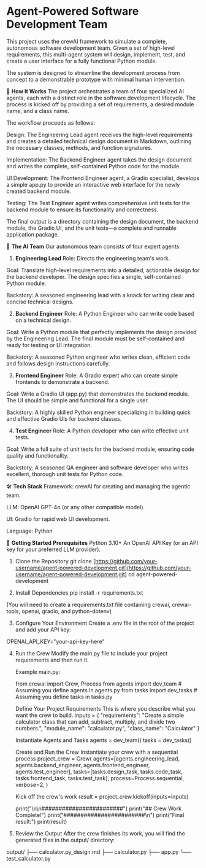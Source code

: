 # Agent-Powered Software Development Team
This project uses the crewAI framework to simulate a complete, autonomous software development team. Given a set of high-level requirements, this multi-agent system will design, implement, test, and create a user interface for a fully functional Python module.

The system is designed to streamline the development process from concept to a demonstrable prototype with minimal human intervention.

🚀 **How It Works**
The project orchestrates a team of four specialized AI agents, each with a distinct role in the software development lifecycle. The process is kicked off by providing a set of requirements, a desired module name, and a class name.

The workflow proceeds as follows:

Design: The Engineering Lead agent receives the high-level requirements and creates a detailed technical design document in Markdown, outlining the necessary classes, methods, and function signatures.

Implementation: The Backend Engineer agent takes the design document and writes the complete, self-contained Python code for the module.

UI Development: The Frontend Engineer agent, a Gradio specialist, develops a simple app.py to provide an interactive web interface for the newly created backend module.

Testing: The Test Engineer agent writes comprehensive unit tests for the backend module to ensure its functionality and correctness.

The final output is a directory containing the design document, the backend module, the Gradio UI, and the unit tests—a complete and runnable application package.

🤖 **The AI Team**
Our autonomous team consists of four expert agents:

1. **Engineering Lead**
Role: Directs the engineering team's work.

Goal: Translate high-level requirements into a detailed, actionable design for the backend developer. The design specifies a single, self-contained Python module.

Backstory: A seasoned engineering lead with a knack for writing clear and concise technical designs.

2. **Backend Engineer**
Role: A Python Engineer who can write code based on a technical design.

Goal: Write a Python module that perfectly implements the design provided by the Engineering Lead. The final module must be self-contained and ready for testing or UI integration.

Backstory: A seasoned Python engineer who writes clean, efficient code and follows design instructions carefully.

3. **Frontend Engineer**
Role: A Gradio expert who can create simple frontends to demonstrate a backend.

Goal: Write a Gradio UI (app.py) that demonstrates the backend module. The UI should be simple and functional for a single user.

Backstory: A highly skilled Python engineer specializing in building quick and effective Gradio UIs for backend classes.

4. **Test Engineer**
Role: A Python developer who can write effective unit tests.

Goal: Write a full suite of unit tests for the backend module, ensuring code quality and functionality.

Backstory: A seasoned QA engineer and software developer who writes excellent, thorough unit tests for Python code.

🛠️ **Tech Stack**
Framework: crewAI for creating and managing the agentic team.

LLM: OpenAI GPT-4o (or any other compatible model).

UI: Gradio for rapid web UI development.

Language: Python

🏁 **Getting Started**
**Prerequisites**
Python 3.10+
An OpenAI API Key (or an API key for your preferred LLM provider).

1. Clone the Repository
   git clone [https://github.com/your-username/agent-powered-development.git](https://github.com/your-username/agent-powered-development.git)
   cd agent-powered-development

2. Install Dependencies
   pip install -r requirements.txt

(You will need to create a requirements.txt file containing crewai, crewai-tools, openai, gradio, and python-dotenv)

3. Configure Your Environment
   Create a .env file in the root of the project and add your API key:

OPENAI_API_KEY="your-api-key-here"

4. Run the Crew
   Modify the main.py file to include your project requirements and then run it.

   Example main.py:

   from crewai import Crew, Process
   from agents import dev_team # Assuming you define agents in agents.py
   from tasks import dev_tasks # Assuming you define tasks in tasks.py
   
    Define Your Project Requirements 
   This is where you describe what you want the crew to build.
   inputs = {
       "requirements": "Create a simple calculator class that can add, subtract, multiply, and divide two numbers.",
       "module_name": "calculator.py",
       "class_name": "Calculator"
   }
   
   Instantiate Agents and Tasks
   agents = dev_team()
   tasks = dev_tasks()
   
   Create and Run the Crew
   Instantiate your crew with a sequential process
   project_crew = Crew(
       agents=[agents.engineering_lead, agents.backend_engineer, agents.frontend_engineer, agents.test_engineer],
       tasks=[tasks.design_task, tasks.code_task, tasks.frontend_task, tasks.test_task],
       process=Process.sequential,
       verbose=2,
   )

   Kick off the crew's work
    result = project_crew.kickoff(inputs=inputs)
   
    print("\n\n########################")
    print("## Crew Work Complete!")
    print("########################\n")
    print("Final result:")
    print(result)


5. Review the Output
   After the crew finishes its work, you will find the generated files in the output/ directory:

  output/
  ├── calculator.py_design.md
  ├── calculator.py
  ├── app.py
  └── test_calculator.py
